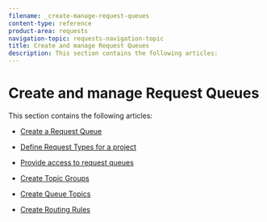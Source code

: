 ```yaml
---
filename: _create-manage-request-queues
content-type: reference
product-area: requests
navigation-topic: requests-navigation-topic
title: Create and manage Request Queues
description: This section contains the following articles:
---
```


# Create and manage Request Queues

This section contains the following articles:

* [Create a Request Queue](../../../manage-work/requests/create-and-manage-request-queues/create-request-queue.md) 
* [Define Request Types for a project](../../../manage-work/requests/create-and-manage-request-queues/define-request-types-for-project.md) 
* [Provide access to request queues](../../../manage-work/requests/create-and-manage-request-queues/provide-access-to-request-queues.md) 
* [Create Topic Groups](../../../manage-work/requests/create-and-manage-request-queues/create-topic-groups.md) 
* [Create Queue Topics](../../../manage-work/requests/create-and-manage-request-queues/create-queue-topics.md) 
* [Create Routing Rules](../../../manage-work/requests/create-and-manage-request-queues/create-routing-rules.md)

  <!--
  <li data-mc-conditions="QuicksilverOrClassic.Draft mode"><a href="../../../manage-work/requests/create-and-manage-request-queues/queue-details-tab-overview.md" class="MCXref xref" xrefformat="{para}">Overview of the Queue Details tab in a project</a> </li>
  -->

<!--
<p data-mc-conditions="QuicksilverOrClassic.Draft mode">(NOTE:&nbsp;last articles - drafted)</p>
-->

